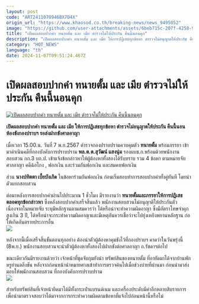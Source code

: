 ```yaml
---
layout: post
code: "ART2411070946BX7D4X"
origin_url: "https://www.khaosod.co.th/breaking-news/news_9495052"
image: "https://github.com/user-attachments/assets/6beb715c-207f-4258-95e4-c3df5edc66cd"
title: "เปิดผลสอบปากคำ ทนายตั้ม และ เมีย ตำรวจไม่ให้ประกัน คืนนี้นอนคุก"
description: "เปิดผลสอบปากคำ ทนายตั้ม และ เมีย ให้การปฏิเสธทุกข้อหา ตำรวจไม่อนุญาตให้ประกัน คืนนี้นอนห้องขังกองปราบฯ รอส่งฝากขังศาลอาญา"
category: "HOT_NEWS"
language: "th"
date: 2024-11-07T09:51:24.467Z
---
```


# เปิดผลสอบปากคำ ทนายตั้ม และ เมีย ตำรวจไม่ให้ประกัน คืนนี้นอนคุก

[![เปิดผลสอบปากคำ ทนายตั้ม และ เมีย ตำรวจไม่ให้ประกัน คืนนี้นอนคุก](https://www.khaosod.co.th/wpapp/uploads/2024/11/tum-2.jpg "เปิดผลสอบปากคำ ทนายตั้ม และ เมีย ตำรวจไม่ให้ประกัน คืนนี้นอนคุก")](https://www.khaosod.co.th/wpapp/uploads/2024/11/tum-2.jpg)

**เปิดผลสอบปากคำ ทนายตั้ม และ เมีย ให้การปฏิเสธทุกข้อหา ตำรวจไม่อนุญาตให้ประกัน คืนนี้นอนห้องขังกองปราบฯ รอส่งฝากขังศาลอาญา**

เมื่อเวลา 15.00.น. วันที่ 7 พ.ย.2567 ตำรวจกองปราบปรามควบคุมตัว **ทนายตั้ม** พร้อมภรรยา เข้ามาดำเนินคดีที่กองบังคับการปราบปราม **พล.ต.ต.สุวัฒน์ แสงนุ่ม** รองผบช.ก.พร้อมด้วยพนักงานสอบสวน กก.3 บก.ป. เข้าแจ้งข้อกล่าวหาให้ผู้ต้องหาทั้งสองได้รับทราบ รวม 4 ข้อหา ตามหมายจับศาลอาญา คดีฉ้อโกง , ฟอกเงิน และร่วมกันฟอกเงิน และสมคบฟอกเงิน

ส่วน **นางปทิตตา เบี้ยบังเกิด** ในข้อหาร่วมกันฟอกเงิน ก่อนเริ่มสอบทำการสอบปากคำทั้งคู่ทันที โดยนำตัวแยกสอบสวน

ต่อมาหลังการสอบปากคำผ่านไปประมาณ 1 ชั่วโมง มีรายงานว่า **ทนายตั้มและภรรยาให้การปฎิเสธตลอดทุกข้อกล่าวหา** ซึ่งหลังสอบปากคำเสร็จสิ้นแล้ว พนักงานสอบสวนไม่อนุญาติให้ประกันตัว เนื่องจากในหมายจับ ระบุมีหลักฐานตามสมควรว่า ได้หรือน่าจะทำความผิดอาญา ซึ่งมีอัตราโทษจำคุกสูงเกิน 3 ปี, ได้หรือน่าจะกระทำความผิดอาญาและมีเหตุอันควรเชื่อว่าจะไปยุ่งเหยิงพยานหลักฐาน ก่อให้เกิดอันตรายประการอื่น  
[![](https://www.khaosod.co.th/wpapp/uploads/2024/11/S__395919387-696x464.jpg)](https://www.khaosod.co.th/wpapp/uploads/2024/11/S__395919387.jpg)

หลังจากนี้เมื่อเสร็จสิ้นขั้นตอนทุกอย่าง ต้องนำตัวผู้ต้องหาคุมขังไว้ที่กองปราบฯ คาดว่าในวันพรุ่งนี้ (8พ.ย.) พนักงานสอบสวนจะนำตัวผู้ต้องหาทั้งสองไปฝากขังต่อศาลอาญา ถ.รัชดาฯต่อไป

ขณะเดียวกันมีรายงานด้วยว่า เจ้าหน้าที่ชุดจับกุมยังนำ ทรัพย์สินของทนายตั้ม ที่อายัดมาได้จากบ้านพักหรูย่านตลิ่งชัน หลังจากก่อนหน้านำหมายศาลเข้าทำการตรวจค้นไปเมื่อช่วงบ่ายที่ผ่านมา ก่อนนำมาส่งมอบให้พนักงานสอบสวน ที่กองบังคับการปราบปราม  
[![](https://www.khaosod.co.th/wpapp/uploads/2024/11/S__12746772_0-696x522.jpg)](https://www.khaosod.co.th/wpapp/uploads/2024/11/S__12746772_0.jpg)

สำหรับทรัพย์สินที่เจ้าหน้ายึดมาได้มีทั้งกระเป๋าแบรนด์เนม และเครื่องประดับมีค่าอีกหลายสิบรายการ เพื่อนำมาตรวจสอบว่าได้มาจากการกระทำความผิดตามข้อหาที่แจ้งไปก่อนหน้านี้หรือไม่